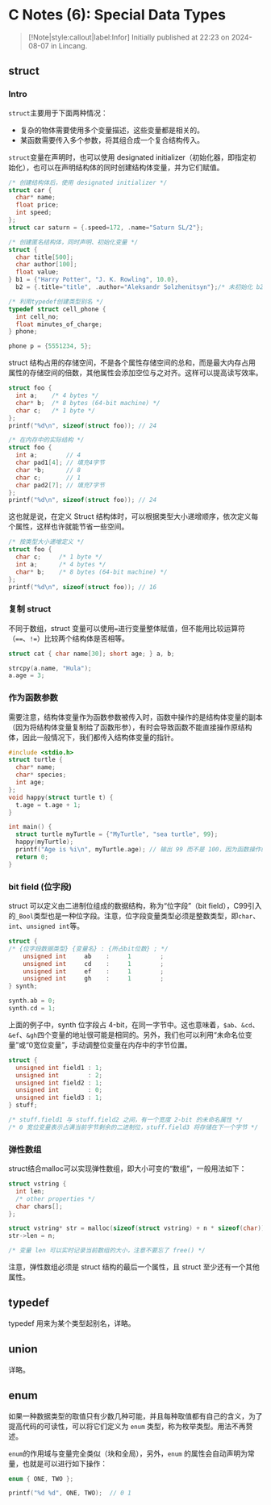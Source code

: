 # C Notes (6): Special Data Types

> [!Note|style:callout|label:Infor]
Initially published at 22:23 on 2024-08-07 in Lincang.


## struct

### Intro

`struct`主要用于下面两种情况：
- 复杂的物体需要使用多个变量描述，这些变量都是相关的。
- 某函数需要传入多个参数，将其组合成一个复合结构传入。

`struct`变量在声明时，也可以使用 designated initializer（初始化器，即指定初始化），也可以在声明结构体的同时创建结构体变量，并为它们赋值。
```c
/* 创建结构体后，使用 designated initializer */
struct car {
  char* name;
  float price;
  int speed;
};
struct car saturn = {.speed=172, .name="Saturn SL/2"}; 

/* 创建匿名结构体，同时声明、初始化变量 */
struct {
  char title[500];
  char author[100];
  float value;
} b1 = {"Harry Potter", "J. K. Rowling", 10.0},
  b2 = {.title="title", .author="Aleksandr Solzhenitsyn"};/* 未初始化 b2.value  */

/* 利用typedef创建类型别名 */
typedef struct cell_phone {
  int cell_no;
  float minutes_of_charge;
} phone;

phone p = {5551234, 5};
```

struct 结构占用的存储空间，不是各个属性存储空间的总和，而是最大内存占用属性的存储空间的倍数，其他属性会添加空位与之对齐。这样可以提高读写效率。

```c
struct foo {
  int a;    /* 4 bytes */
  char* b;  /* 8 bytes (64-bit machine) */
  char c;   /* 1 byte */
};
printf("%d\n", sizeof(struct foo)); // 24 

/* 在内存中的实际结构 */
struct foo {
  int a;        // 4
  char pad1[4]; // 填充4字节
  char *b;      // 8
  char c;       // 1
  char pad2[7]; // 填充7字节
};
printf("%d\n", sizeof(struct foo)); // 24

```

这也就是说，在定义 Struct 结构体时，可以根据类型大小递增顺序，依次定义每个属性，这样也许就能节省一些空间。

```c
/* 按类型大小递增定义 */
struct foo {
  char c;     /* 1 byte */
  int a;      /* 4 bytes */
  char* b;    /* 8 bytes (64-bit machine) */
};
printf("%d\n", sizeof(struct foo)); // 16
```

### 复制 struct

不同于数组，struct 变量可以使用`=`进行变量整体赋值，但不能用比较运算符（`==`、`!=`）比较两个结构体是否相等。
```c
struct cat { char name[30]; short age; } a, b;

strcpy(a.name, "Hula");
a.age = 3; 
```

### 作为函数参数

需要注意，结构体变量作为函数参数被传入时，函数中操作的是结构体变量的副本（因为将结构体变量复制给了函数形参），有时会导致函数不能直接操作原结构体，因此一般情况下，我们都传入结构体变量的指针。
```c
#include <stdio.h>
struct turtle {
  char* name;
  char* species;
  int age;
};
void happy(struct turtle t) {
  t.age = t.age + 1;
}

int main() {
  struct turtle myTurtle = {"MyTurtle", "sea turtle", 99};
  happy(myTurtle);
  printf("Age is %i\n", myTurtle.age); // 输出 99 而不是 100，因为函数操作的是副本
  return 0;
} 
```

### bit field (位字段)

struct 可以定义由二进制位组成的数据结构，称为“位字段”（bit field），C99引入的`_Bool`类型也是一种位字段。注意，位字段变量类型必须是整数类型，即`char`、`int`、`unsigned int`等。

```c
struct {
/* {位字段数据类型} {变量名} : {所占bit位数} ; */
    unsigned int     ab    :     1        ;
    unsigned int     cd    :     1        ;
    unsigned int     ef    :     1        ;
    unsigned int     gh    :     1        ;
} synth;

synth.ab = 0;
synth.cd = 1; 


```

上面的例子中，synth 位字段占 4-bit，在同一字节中。这也意味着，`$ab`、`&cd`、`&ef`、`&gh`四个变量的地址很可能是相同的。另外，我们也可以利用“未命名位变量”或“0宽位变量”，手动调整位变量在内存中的字节位置。

```c 
struct {
  unsigned int field1 : 1;
  unsigned int        : 2;
  unsigned int field2 : 1;
  unsigned int        : 0;
  unsigned int field3 : 1;
} stuff;

/* stuff.field1 与 stuff.field2 之间，有一个宽度 2-bit 的未命名属性 */
/* 0 宽位变量表示占满当前字节剩余的二进制位，stuff.field3 将存储在下一个字节 */
```

### 弹性数组

struct结合malloc可以实现弹性数组，即大小可变的“数组”，一般用法如下：

``` c
struct vstring {
  int len;
  /* other properties */
  char chars[];
};

struct vstring* str = malloc(sizeof(struct vstring) + n * sizeof(char));
str->len = n;

/* 变量 len 可以实时记录当前数组的大小，注意不要忘了 free() */
```

注意，弹性数组必须是 struct 结构的最后一个属性，且 struct 至少还有一个其他属性。


## typedef

typedef 用来为某个类型起别名，详略。

## union

详略。

## enum 

如果一种数据类型的取值只有少数几种可能，并且每种取值都有自己的含义，为了提高代码的可读性，可以将它们定义为 `enum` 类型，称为枚举类型。用法不再赘述。

`enum`的作用域与变量完全类似（块和全局），另外，`enum` 的属性会自动声明为常量，也就是可以进行如下操作：

``` c
enum { ONE, TWO };

printf("%d %d", ONE, TWO);  // 0 1
```


